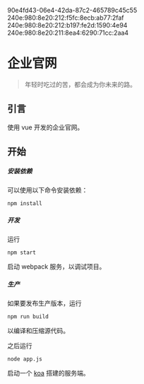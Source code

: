 90e4fd43-06e4-42da-87c2-465789c45c55
240e:980:8e20:212:f5fc:8ecb:ab77:2faf
240e:980:8e20:212:b197:fe2d:1590:4e94
240e:980:8e20:211:8ea4:6290:71cc:2aa4
# 企业官网

> 年轻时吃过的苦，都会成为你未来的路。

## 引言

使用 vue 开发的企业官网。

## 开始

##### 安装依赖

可以使用以下命令安装依赖：

```
npm install
```

##### 开发

运行

```
npm start
```

启动 webpack 服务，以调试项目。

##### 生产

如果要发布生产版本，运行

```
npm run build
```

以编译和压缩源代码。

之后运行

```
node app.js
```

启动一个 [koa](https://github.com/koajs/koa) 搭建的服务端。